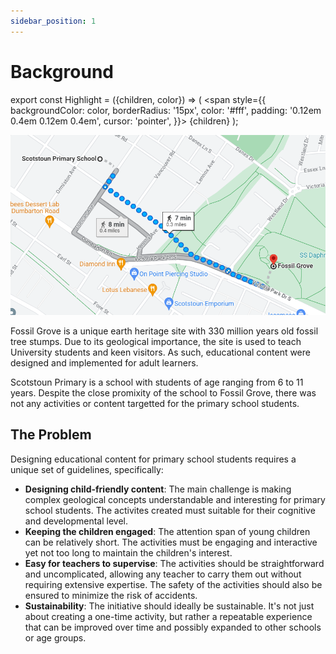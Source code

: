 ```yaml
---
sidebar_position: 1
---
```


# Background

export const Highlight = ({children, color}) => (
<span
style={{
      backgroundColor: color,
      borderRadius: '15px',
      color: '#fff',
      padding: '0.12em 0.4em 0.12em 0.4em',
      cursor: 'pointer',
    }}>
{children}
</span>
);


![Map Image](../../static/img/map.png)

Fossil Grove is a unique earth heritage site with 330 million years old fossil tree stumps. Due to its geological importance, the site is used to teach University students and keen visitors. As such, educational content were designed and implemented for adult learners.

Scotstoun Primary is a school with students of age ranging from 6 to 11 years. Despite the close promixity of the school to Fossil Grove, there was not any activities or content targetted for the primary school students.

## The Problem

Designing educational content for primary school students requires a unique set of guidelines, specifically:

- **Designing child-friendly content**: The main challenge is making complex geological concepts understandable and interesting for primary school students. The activites created must suitable for their cognitive and developmental level.
- **Keeping the children engaged**: The attention span of young children can be relatively short. The activities must be engaging and interactive yet not too long to maintain the children's interest.
- **Easy for teachers to supervise**: The activities should be straightforward and uncomplicated, allowing any teacher to carry them out without requiring extensive expertise. The safety of the activities should also be ensured to minimize the risk of accidents.
- **Sustainability**: The initiative should ideally be sustainable. It's not just about creating a one-time activity, but rather a repeatable experience that can be improved over time and possibly expanded to other schools or age groups.